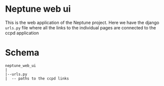 # Neptune web ui
This is the web application of the Neptune project. Here we have the django `urls.py` file where all the links to the individual pages are connected to the ccpd application

# Schema
```
neptune_web_ui
|
|--urls.py
|  -- paths to the ccpd links
```
